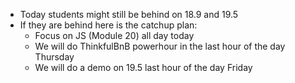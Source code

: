 - Today students might still be behind on 18.9 and 19.5
- If they are behind here is the catchup plan:
  - Focus on JS (Module 20) all day today
  - We will do ThinkfulBnB powerhour in the last hour of the day Thursday
  - We will do a demo on 19.5 last hour of the day Friday



